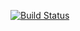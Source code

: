 [![Build Status](https://travis-ci.com/Welheminah/greeting-app.svg?branch=master)](https://travis-ci.com/Welheminah/greeting-app)